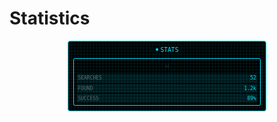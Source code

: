 # Statistics

<div class="stats-container">
  <div class="cyber-grid"></div>
  
  <div class="stats-header">
    <div class="status-bar">
      <span class="status-dot active"></span>
      <span class="status-text">STATS</span>
    </div>
  </div>

  <div class="stats-grid">
    <div class="stat-card">
      <div class="stat-header">📊</div>
      <div class="stat-content">
        <div class="stat-row">
          <span class="label">SEARCHES</span>
          <span class="value">52</span>
        </div>
        <div class="stat-row">
          <span class="label">FOUND</span>
          <span class="value">1.2k</span>
        </div>
        <div class="stat-row">
          <span class="label">SUCCESS</span>
          <span class="value">89%</span>
        </div>
      </div>
    </div>
  </div>
</div>

<style>
.stats-container {
  background: #000;
  border-radius: 0.25rem;
  padding: 0.5rem;
  position: relative;
  overflow: hidden;
  border: 1px solid #00e5ff;
  max-width: 300px;
  margin: 0 auto;
}

.cyber-grid {
  position: absolute;
  top: 0;
  left: 0;
  right: 0;
  bottom: 0;
  background: 
    linear-gradient(90deg, rgba(0, 229, 255, 0.1) 1px, transparent 1px),
    linear-gradient(rgba(0, 229, 255, 0.1) 1px, transparent 1px);
  background-size: 5px 5px;
  animation: gridScroll 20s linear infinite;
  pointer-events: none;
}

.stats-header {
  margin-bottom: 0.5rem;
  position: relative;
  z-index: 1;
}

.status-bar {
  display: flex;
  align-items: center;
  gap: 0.25rem;
  justify-content: center;
}

.status-dot {
  width: 4px;
  height: 4px;
  border-radius: 50%;
  background: #00e5ff;
  animation: blink 2s infinite;
}

.status-text {
  font-size: 0.6rem;
  color: #00e5ff;
  font-family: monospace;
}

.stats-grid {
  display: grid;
  gap: 0.25rem;
}

.stat-card {
  background: rgba(0, 0, 0, 0.8);
  border: 1px solid #00e5ff;
  border-radius: 0.15rem;
  padding: 0.25rem;
}

.stat-header {
  text-align: center;
  font-size: 0.6rem;
  margin-bottom: 0.25rem;
}

.stat-content {
  display: grid;
  gap: 0.15rem;
}

.stat-row {
  display: flex;
  justify-content: space-between;
  align-items: center;
  padding: 0.15rem;
  background: rgba(0, 229, 255, 0.1);
  border-radius: 0.15rem;
}

.label {
  color: #666;
  font-family: monospace;
  font-size: 0.5rem;
}

.value {
  color: #00e5ff;
  font-family: monospace;
  font-size: 0.5rem;
}

@keyframes gridScroll {
  0% { transform: translate(0, 0); }
  100% { transform: translate(5px, 5px); }
}

@keyframes blink {
  0%, 100% { opacity: 1; }
  50% { opacity: 0.3; }
}
</style>